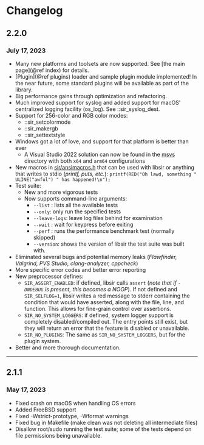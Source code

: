 # Changelog

## 2.2.0

### July 17, 2023

- Many new platforms and toolsets are now supported. See [the main page](@ref index) for details.
- [Plugin](@ref plugins) loader and sample plugin module implemented! In the near future, some standard plugins will be available as part of the library.
- Big performance gains through optimization and refactoring.
- Much improved support for syslog and added support for macOS' centralized logging facility (os_log). See ::sir_syslog_dest.
- Support for 256-color and RGB color modes:
  - ::sir_setcolormode
  - ::sir_makergb
  - ::sir_settextstyle
- Windows got a lot of love, and support for that platform is better than ever
  - A Visual Studio 2022 solution can now be found in the [msvs](https://github.com/aremmell/libsir/tree/master/msvs) directory with both `x64` and `arm64` configurations
- New macros in [sir/ansimacros.h](https://github.com/aremmell/libsir/blob/master/include/sir/ansimacros.h) that can be used with libsir or anything
  that writes to stdio (*printf, puts, etc.*): `printf(RED("Oh lawd, something " ULINE("awful") " has happened!\n");`
- Test suite:
  - New and more vigorous tests
  - Now supports command-line arguments:
    - `--list` : lists all the available tests
    - `--only`: only run the specified tests
    - `--leave-logs`: leave log files behind for examination
    - `--wait` : wait for keypress before exiting
    - `--perf` : runs the performance benchmark test (normally skipped)
    - `--version`: shows the version of libsir the test suite was built with.
- Eliminated several bugs and potential memory leaks (*Flawfinder, Valgrind, PVS Studio, clang-analyzer, cppcheck*)
- More specific error codes and better error reporting
- New preprocessor defines:
  - `SIR_ASSERT_ENABLED`: if defined, libsir calls `assert` (*note that if `-DNDEBUG` is present, this becomes a NOOP*). If not defined and `SIR_SELFLOG=1`, libsir writes a red message to stderr containing the condition that would have asserted, along with the file, line, and function. This allows for fine-grain control over assertions.
  - `SIR_NO_SYSTEM_LOGGERS`: if defined, system logger support is completely disabled/compiled out. The entry points still exist, but they will return an error that the feature is disabled or unavailable.
  - `SIR_NO_PLUGINS`: The same as `SIR_NO_SYSTEM_LOGGERS`, but for the plugin system.
- Better and more thorough documentation.

---

## 2.1.1

### May 17, 2023

- Fixed crash on macOS when handling OS errors
- Added FreeBSD support
- Fixed -Wstrict-prototype, -Wformat warnings
- Fixed bug in Makefile (make clean was not deleting all intermediate files)
- Disallow root/sudo running the test suite; some of the tests depend on file permissions being unavailable.
